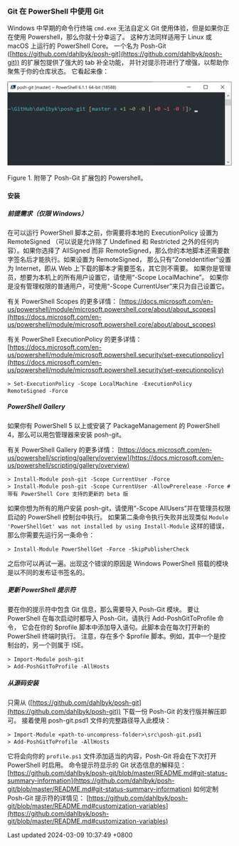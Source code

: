 ### Git 在 PowerShell 中使用 Git

Windows 中早期的命令行终端 `cmd.exe` 无法自定义 Git
使用体验，但是如果你正在使用 Powershell，那么你就十分幸运了。
这种方法同样适用于 Linux 或 macOS 上运行的 PowerShell Core。 一个名为
Posh-Git
([https://github.com/dahlbyk/posh-git](https://github.com/dahlbyk/posh-git))
的扩展包提供了强大的 tab 补全功能，
并针对提示符进行了增强，以帮助你聚焦于你的仓库状态。 它看起来像：

![附带了 Posh-Git 扩展包的 Powershell](../../../../../images/progit/posh-git.png)

Figure 1. 附带了 Posh-Git 扩展包的 Powershell。

#### 安装

##### 前提需求（仅限 Windows）

在可以运行 PowerShell 脚本之前，你需要将本地的 ExecutionPolicy 设置为
RemoteSigned （可以说是允许除了 Undefined 和 Restricted
之外的任何内容）。如果你选择了 AllSigned 而非
RemoteSigned，那么你的本地脚本还需要数字签名后才能执行。如果设置为
RemoteSigned， 那么只有“ZoneIdentifier”设置为 Internet，即从 Web
上下载的脚本才需要签名，其它则不需要。
如果你是管理员，想要为本机上的所有用户设置它，请使用“-Scope
LocalMachine”。 如果你是没有管理权限的普通用户，可使用“-Scope
CurrentUser”来只为自己设置它。

有关 PowerShell Scopes 的更多详情：
[https://docs.microsoft.com/en-us/powershell/module/microsoft.powershell.core/about/about_scopes](https://docs.microsoft.com/en-us/powershell/module/microsoft.powershell.core/about/about_scopes)

有关 PowerShell ExecutionPolicy 的更多详情：
[https://docs.microsoft.com/en-us/powershell/module/microsoft.powershell.security/set-executionpolicy](https://docs.microsoft.com/en-us/powershell/module/microsoft.powershell.security/set-executionpolicy)

```shell
> Set-ExecutionPolicy -Scope LocalMachine -ExecutionPolicy RemoteSigned -Force
```

##### PowerShell Gallery

如果你有 PowerShell 5 以上或安装了 PackageManagement 的 PowerShell
4，那么可以用包管理器来安装 posh-git。

有关 PowerShell Gallery 的更多详情：
[https://docs.microsoft.com/en-us/powershell/scripting/gallery/overview](https://docs.microsoft.com/en-us/powershell/scripting/gallery/overview)

```shell
> Install-Module posh-git -Scope CurrentUser -Force
> Install-Module posh-git -Scope CurrentUser -AllowPrerelease -Force # 带有 PowerShell Core 支持的更新的 beta 版
```

如果你想为所有的用户安装 posh-git，请使用“-Scope
AllUsers”并在管理员权限启动的 PowerShell 控制台中执行。
如果第二条命令执行失败并出现类似
`Module 'PowerShellGet' was not installed by using Install-Module`
这样的错误， 那么你需要先运行另一条命令：

```shell
> Install-Module PowerShellGet -Force -SkipPublisherCheck
```

之后你可以再试一遍。出现这个错误的原因是 Windows PowerShell
搭载的模块是以不同的发布证书签名的。

##### 更新 PowerShell 提示符

要在你的提示符中包含 Git 信息，那么需要导入 Posh-Git 模块。 要让
PowerShell 在每次启动时都导入 Posh-Git，请执行 Add-PoshGitToProfile
命令， 它会在你的 \$profile 脚本中添加导入语句。此脚本会在每次打开新的
PowerShell 终端时执行。 注意，存在多个 \$profile
脚本。例如，其中一个是控制台的，另一个则属于 ISE。

```shell
> Import-Module posh-git
> Add-PoshGitToProfile -AllHosts
```

##### 从源码安装

只需从
([https://github.com/dahlbyk/posh-git](https://github.com/dahlbyk/posh-git))
下载一份 Posh-Git 的发行版并解压即可。 接着使用 posh-git.psd1
文件的完整路径导入此模块：

```shell
> Import-Module <path-to-uncompress-folder>\src\posh-git.psd1
> Add-PoshGitToProfile -AllHosts
```

它将会向你的 `profile.ps1` 文件添加适当的内容，Posh-Git 将会在下次打开
PowerShell 时启用。 命令提示符显示的 Git 状态信息的解释见：
[https://github.com/dahlbyk/posh-git/blob/master/README.md#git-status-summary-information](https://github.com/dahlbyk/posh-git/blob/master/README.md#git-status-summary-information)
如何定制 Posh-Git 提示符的详情见：
[https://github.com/dahlbyk/posh-git/blob/master/README.md#customization-variables](https://github.com/dahlbyk/posh-git/blob/master/README.md#customization-variables)

Last updated 2024-03-09 10:37:49 +0800
